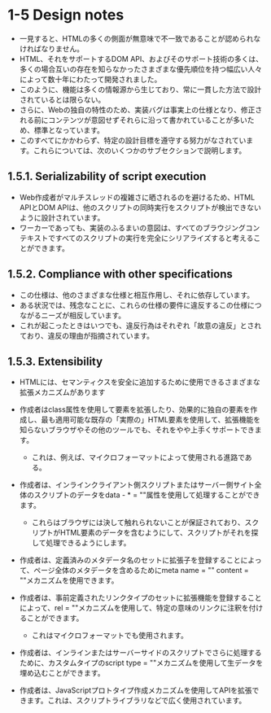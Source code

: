 # 1-5 Design notes

- 一見すると、HTMLの多くの側面が無意味で不一致であることが認められなければなりません。
- HTML、それをサポートするDOM API、およびそのサポート技術の多くは、多くの場合互いの存在を知らなかったさまざまな優先順位を持つ幅広い人々によって数十年にわたって開発されました。
- このように、機能は多くの情報源から生じており、常に一貫した方法で設計されているとは限らない。
- さらに、Webの独自の特性のため、実装バグは事実上の仕様となり、修正される前にコンテンツが意図せずそれらに沿って書かれていることが多いため、標準となっています。
- このすべてにかかわらず、特定の設計目標を遵守する努力がなされています。これらについては、次のいくつかのサブセクションで説明します。


## 1.5.1. Serializability of script execution

- Web作成者がマルチスレッドの複雑さに晒されるのを避けるため、HTML APIとDOM APIは、他のスクリプトの同時実行をスクリプトが検出できないように設計されています。
- ワーカーであっても、実装のふるまいの意図は、すべてのブラウジングコンテキストですべてのスクリプトの実行を完全にシリアライズすると考えることができます。


## 1.5.2. Compliance with other specifications

- この仕様は、他のさまざまな仕様と相互作用し、それに依存しています。
- ある状況では、残念なことに、これらの仕様の要件に違反するこの仕様につながるニーズが相反しています。
- これが起こったときはいつでも、違反行為はそれぞれ「故意の違反」とされており、違反の理由が指摘されています。


## 1.5.3. Extensibility

- HTMLには、セマンティクスを安全に追加するために使用できるさまざまな拡張メカニズムがあります

- 作成者はclass属性を使用して要素を拡張したり、効果的に独自の要素を作成し、最も適用可能な既存の「実際の」HTML要素を使用して、拡張機能を知らないブラウザやその他のツールでも、それをやや上手くサポートできます。
    - これは、例えば、マイクロフォーマットによって使用される進路である。

- 作成者は、インラインクライアント側スクリプトまたはサーバー側サイト全体のスクリプトのデータをdata - * = ""属性を使用して処理することができます。
    - これらはブラウザには決して触れられないことが保証されており、スクリプトがHTML要素のデータを含むようにして、スクリプトがそれを探して処理できるようにします。

- 作成者は、定義済みのメタデータ名のセットに拡張子を登録することによって、ページ全体のメタデータを含めるためにmeta name = "" content = ""メカニズムを使用できます。

- 作成者は、事前定義されたリンクタイプのセットに拡張機能を登録することによって、rel = ""メカニズムを使用して、特定の意味のリンクに注釈を付けることができます。
    - これはマイクロフォーマットでも使用されます。

- 作成者は、インラインまたはサーバーサイドのスクリプトでさらに処理するために、カスタムタイプのscript type = ""メカニズムを使用して生データを埋め込むことができます。

- 作成者は、JavaScriptプロトタイプ作成メカニズムを使用してAPIを拡張できます。これは、スクリプトライブラリなどで広く使用されています。


